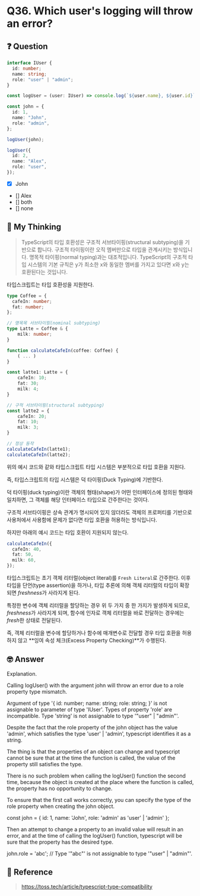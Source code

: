# Q36. Which user's logging will throw an error?

## ❓ Question

```ts
interface IUser {
  id: number;
  name: string;
  role: "user" | "admin";
}

const logUser = (user: IUser) => console.log(`${user.name}, ${user.id}`);

const john = {
  id: 1,
  name: "John",
  role: "admin",
};

logUser(john);

logUser({
  id: 2,
  name: "Alex",
  role: "user",
});
```

- [x] John
- [] Alex
- [] both
- [] none

## 🤔 My Thinking

> TypeScript의 타입 호환성은 구조적 서브타이핑(structural subtyping)을 기반으로 합니다.
> 구조적 타이핑이란 오직 멤버만으로 타입을 관계시키는 방식입니다.
> 명목적 타이핑(normal typing)과는 대조적입니다. TypeScript의 구조적 타입 시스템의 기본 규칙은 y가 최소한 x와 동일한 멤버를 가지고 있다면 x와 y는 호환된다는 것입니다.

타입스크립트는 타입 호환성을 지원한다.

```ts
type Coffee = {
  cafeIn: number;
  fat: number;
};

// 명목목 서브타이핑(nominal subtyping)
type Latte = Coffee & {
    milk: number;
}

function calculateCafeIn(coffee: Coffee) {
    ( ... )
}

const latte1: Latte = {
    cafeIn: 10;
    fat: 30;
    milk: 4;
}

// 구적 서브타이핑(structural subtyping)
const latte2 = {
    cafeIn: 20;
    fat: 10;
    milk: 3;
}

// 정상 동작
calculateCafeIn(latte1);
calculateCafeIn(latte2);

```

위의 예시 코드와 같와 타입스크립트 타입 시스템은 부분적으로 타입 호환을 지원다.

즉, 타입스크립트의 타입 시스템은 덕 타이핑(Duck Typing)에 기반한다.

덕 타이핑(duck typing)이란 객체의 형태(shape)가 어떤 인터페이스에 정의된 형태와 일치하면, 그 객체를 해당 인터페이스 타입으로 간주한다는 것이다.

구조적 서브타이핑은 상속 관계가 명시되어 있지 않더라도 객체의 프로퍼티를 기반으로 사용처에서 사용함에 문제가 없다면 타입 호환을 허용하는 방식입니다.

하지만 아래의 예시 코드는 타입 호환이 지원되지 않는다.

```ts
calculateCafeIn({
  cafeIn: 40,
  fat: 50,
  milk: 60,
});
```

타입스크립트는 초기 객체 리터럴(object literal)를 `Fresh Literal`로 간주한다.
이후 타입을 단언(type assertion)을 하거나, 타입 추론에 의해 객체 리터럴의 타입이 확장되면 *freshness*가 사라지게 된다.

특정한 변수에 객체 리터럴을 할당하는 경우 위 두 가지 중 한 가지가 발생하게 되므로, *freshness*가 사라지게 되며, 함수에 인자로 객체 리터럴을 바로 전달하는 경우에는
*fresh*한 상태로 전달된다.

즉, 객체 리터럴을 변수에 할당하거나 함수에 매개변수로 전달할 경우 타입 호환을 허용하지 않고 **잉여 속성 체크(Excess Property Checking)**가 수행된다.

## 🤓 Answer

Explanation.

Calling logUser() with the argument john will throw an error due to a role property type mismatch.

Argument of type '{ id: number; name: string; role: string; }' is not assignable to parameter of type 'IUser'.
Types of property 'role' are incompatible.
Type 'string' is not assignable to type '"user" | "admin"'.

Despite the fact that the role property of the john object has the value 'admin', which satisfies the type 'user' | 'admin', typescript identifies it as a string.

The thing is that the properties of an object can change and typescript cannot be sure that at the time the function is called, the value of the property still satisfies the type.

There is no such problem when calling the logUser() function the second time, because the object is created at the place where the function is called, the property has no opportunity to change.

To ensure that the first call works correctly, you can specify the type of the role property when creating the john object.

const john = {
id: 1,
name: 'John',
role: 'admin' as 'user' | 'admin'
};

Then an attempt to change a property to an invalid value will result in an error, and at the time of calling the logUser() function, typescript will be sure that the property has the desired type.

john.role = 'abc'; // Type '"abc"' is not assignable to type '"user" | "admin"'.

## 📄 Reference

> https://toss.tech/article/typescript-type-compatibility
